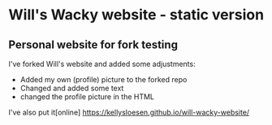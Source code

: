# Will's Wacky website - static version
## Personal website for fork testing

I've forked Will's website and added some adjustments:

- Added my own (profile) picture to the forked repo
- Changed and added some text
- changed the profile picture in the HTML

I've also put it[online] https://kellysloesen.github.io/will-wacky-website/
